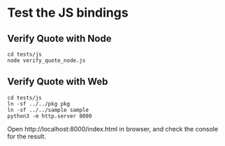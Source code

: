 # Test the JS bindings

## Verify Quote with Node

```
cd tests/js
node verify_quote_node.js
```

## Verify Quote with Web

```
cd tests/js
ln -sf ../../pkg pkg
ln -sf ../../sample sample
python3 -m http.server 8000
```

Open http://localhost:8000/index.html in browser, and check the console for the result.
